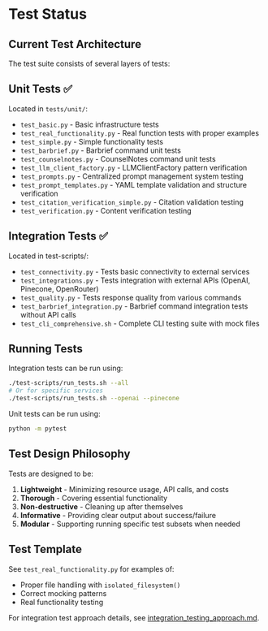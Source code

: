 # Test Status

## Current Test Architecture

The test suite consists of several layers of tests:

## Unit Tests ✅
Located in `tests/unit/`:
- `test_basic.py` - Basic infrastructure tests
- `test_real_functionality.py` - Real function tests with proper examples 
- `test_simple.py` - Simple functionality tests
- `test_barbrief.py` - Barbrief command unit tests
- `test_counselnotes.py` - CounselNotes command unit tests
- `test_llm_client_factory.py` - LLMClientFactory pattern verification
- `test_prompts.py` - Centralized prompt management system testing
- `test_prompt_templates.py` - YAML template validation and structure verification
- `test_citation_verification_simple.py` - Citation validation testing
- `test_verification.py` - Content verification testing

## Integration Tests ✅
Located in test-scripts/:
- `test_connectivity.py` - Tests basic connectivity to external services
- `test_integrations.py` - Tests integration with external APIs (OpenAI, Pinecone, OpenRouter)
- `test_quality.py` - Tests response quality from various commands
- `test_barbrief_integration.py` - Barbrief command integration tests without API calls
- `test_cli_comprehensive.sh` - Complete CLI testing suite with mock files

## Running Tests

Integration tests can be run using:
```bash
./test-scripts/run_tests.sh --all
# Or for specific services
./test-scripts/run_tests.sh --openai --pinecone
```

Unit tests can be run using:
```bash
python -m pytest
```

## Test Design Philosophy

Tests are designed to be:
1. **Lightweight** - Minimizing resource usage, API calls, and costs
2. **Thorough** - Covering essential functionality
3. **Non-destructive** - Cleaning up after themselves
4. **Informative** - Providing clear output about success/failure
5. **Modular** - Supporting running specific test subsets when needed

## Test Template

See `test_real_functionality.py` for examples of:
- Proper file handling with `isolated_filesystem()`
- Correct mocking patterns
- Real functionality testing

For integration test approach details, see [integration_testing_approach.md](/docs/development/integration_testing_approach.md).
